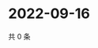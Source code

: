# 2022-09-16

共 0 条

<!-- BEGIN WEIBO -->
<!-- 最后更新时间 Fri Sep 16 2022 15:19:00 GMT+0800 (China Standard Time) -->

<!-- END WEIBO -->
